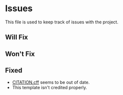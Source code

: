 # Issues

This file is used to keep track of issues with the project.

## Will Fix

## Won't Fix

## Fixed

- [CITATION.cff](./CITATION.cff) seems to be out of date.
- This template isn't credited properly.
